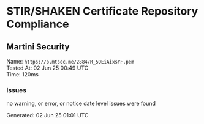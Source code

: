 # STIR/SHAKEN Certificate Repository Compliance

## Martini Security

Name: `https://p.mtsec.me/2884/R_5OEiAixsYF.pem`\
Tested At: 02 Jun 25 00:49 UTC\
Time: 120ms

### Issues

no warning, or error, or notice date level issues were found

Generated: 02 Jun 25 01:01 UTC